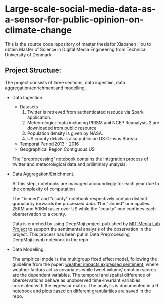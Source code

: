 # Large-scale-social-media-data-as-a-sensor-for-public-opinion-on-climate-change
This is the source code repository of master thesis for Xiaoshen Hou to obtain Master of Science in Digital Media Engineering from Technical University of Denmark 

## Project Structure: 
The project consists of three sections, data ingestion, data aggregation/enrichment and modelling.
- Data Ingestion 
  - Datasets
    1. Twitter is retrieved from authenticated resouce via Spark application.
    2. Meteorological data including PRISM and NCEP Reanalysis 2 are downloaded from public resource
    3. Population density is given by NASA.
    4. US county details is also public on US Census Bureau
  - Temporal Period
    2013 - 2016
  - Geographical Region
    Contiguous US
   
  The "preprocessing" notebook contains the integration process of twitter and meteorological data and priliminary analysis.

- Data Aggregation/Enrichment. 

  At this step, notebooks are managed accoundingly for each year due to the complexity of computation
  
  The "binned" and "county" notebook respectively contain distinct granularity torwards the processed data. The "binned" one applies 25KM and 50KM raster over US while the "county" one confines each oberservation to a county.
  
  Data is enriched by using DeepMoji project published by [MIT Media Lab Project](https://deepmoji.mit.edu/) to support the sentimental analysis of the observation in the project. This process has been put in Data Preprocessing DeepMoji.ipynb notebook in the repo
    
- Data Modelling.

  The empirical model is the multigroup fixed effect model, following the guideline from the paper: [weather impacts expressed sentiment](https://arxiv.org/abs/1709.00071), where weather factors act as covariates while tweet volume/ emotion scores are the dependent 
  variables. The temporal and spatial difference of oberservations behave as unobserved time-invariant variables correlated with the 
  regressor matrix. The analysis is documented in a R notebook and plots based on different granularities are saved in the repo.
